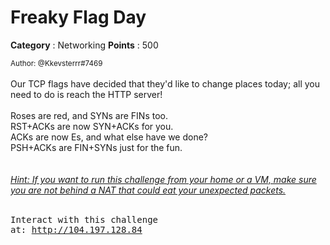 # Freaky Flag Day

**Category** : Networking
**Points** : 500

<small>Author: @Kkevsterrr#7469</small><br><br>Our TCP flags have decided that they'd like to change places today; all you need to do is reach the HTTP server!<br> <br> Roses are red, and SYNs are FINs too.<br> RST+ACKs are now SYN+ACKs for you. <br> ACKs are now Es, and what else have we done? <br> PSH+ACKs are FIN+SYNs just for the fun. <br> <br> <br> <u><i>Hint: If you want to run this challenge from your home or a VM, make sure you are not behind a NAT that could eat your unexpected packets.</i></u> <br> <br> <pre>Interact with this challenge at: http://104.197.128.84</pre>




